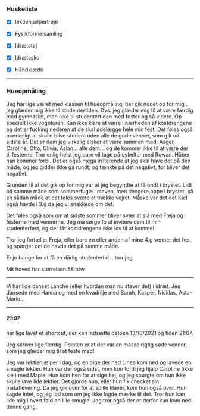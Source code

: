 ### Huskeliste

- [x] lektiehjælpertrøje
- [x] Fysikformelsamling
- [x] Idrætstøj
- [x] Idrætssko
- [x] Håndklæde


---

### Hueopmåling

Jeg har lige været med klassen til hueopmåling, her gik noget op for mig... jeg glæder mig ikke til studentertiden. Dvs. jeg glæder mig til at være færdig med gymnasiet, men ikke til studentertiden med fester og så videre. Op specielt ikke vognturen. Kan ikke klare at være i nærheden af kostdrengene og det er fucking nederen at de skal ødelægge hele min fest. Det føles også mærkeligt at skulle blive student uden alle de gode venner, som gik ud sidste år. Det er dem jeg virkelig elsker at være sammen med: Asger, Caroline, Otto, Olivia, Aslan... alle dem... og de kommer ikke til at være der til festerne. Tror enlig helst jeg bare vil tage på cykeltur med Rowan. Håber han kommer forbi. Det er også mega irriterende at jeg skal have det på den måde, og jeg gidder ikke gå rundt, og tænkte på det negativt, for bliver det negativt. 

Grunden til at det gik op for mig var at jeg begyndte at få ondt i brystet. Lidt på samme måde som sommerfugle i maven, men længere oppe i brystet, på en sådan måde at det føles svære at trække vejret. Måske var det det Kiel også havde i 3.g da jeg vi snakkede om det. 

Det føles også som om at sidste sommer bliver svær at slå med Freja og festerne med vennerne. Jeg må sørge fo at invitere dem til min studenterfest, og der får kostdrengene ikke lov til at komme!

Tror jeg fortæller Freja, eller bare en eller anden af mine 4.g venner det her, og spørger om de havde det på samme måde.

Er jo bange for at få en dårlig studentertid... tror jeg

Mit hoved har størrelsen 58 btw.

---

Vi har lige danset Lanche (eller hvordan man nu staver det) i idræt. Jeg dansede med Hanna og med en kvadrilje med Sarah, Kasper, Nicklas, Asta-Marie...

---

##### 21:07
har lige lavet et shortcut, der kan indsætte datoen 13/10/2021 og tiden 21:07. 

Jeg skriver lige færdig. Pointen er at der var en masse rigtig søde venner, som jeg glæder mig til at feste med!

Jeg var lektiehjælper i dag, og en pige der hed Linea kom ned og lavede en smugle lektier. Hun var der også sidst, men kun fordi jeg hjalp Caroline (ikke kiel) med Maple. Hun kom hen for at sige hej, og jeg spurgte om hun ikke skulle lave lide lektier. Det gjorde hun, eller hun fik checket sin mataflevering. Da jeg gik over for at spille klaver, kom hun også over. Hun sagde intet, og jeg lod som om jeg ikke lagde mærke til det. Tror hun kan lide mig i hvert fald en lille smugle. Jeg tror også der er derfor kun kom ned denne gang.  





